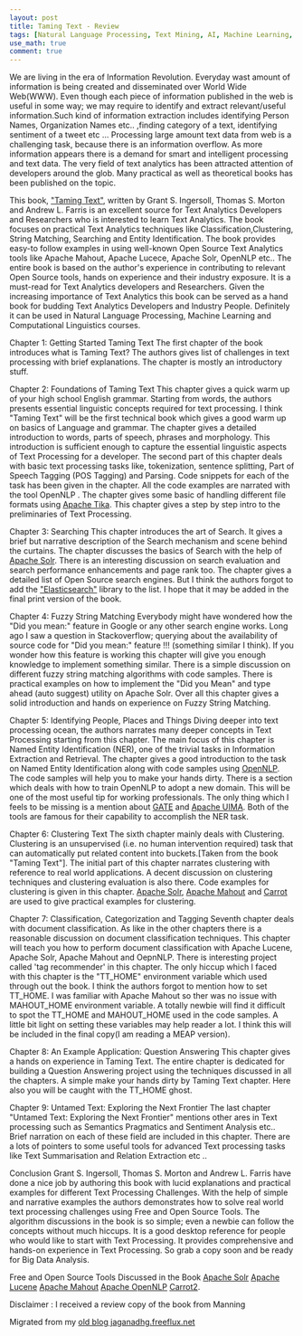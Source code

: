 ```yaml
---
layout: post
title: Taming Text - Review
tags: [Natural Language Processing, Text Mining, AI, Machine Learning, Computational Linguistics, Search Engine, Apache Mahout, Book Review]
use_math: true
comment: true
---
```

   We are living in the era of Information Revolution. Everyday wast amount of information is being created and disseminated over World Wide Web(WWW). Even though each piece of information published in the web is useful in some way; we may require to identify and extract relevant/useful information.Such kind of information extraction includes identifying Person Names, Organization Names etc.. ,finding category of a text, identifying sentiment of a tweet etc ... Processing large amount text data from web is a challenging task, because there is an information overflow. As more information appears there is a demand for smart and intelligent processing and text data. The very field of text analytics has been attracted attention of developers around the glob. Many practical as well as theoretical books has been published on the topic. 

This book, ["Taming Text"](https://www.manning.com/books/taming-text), written by Grant S. Ingersoll, Thomas S. Morton and Andrew L. Farris is an excellent source for Text Analytics Developers and Researchers who is interested to learn Text Analytics. The book focuses on practical Text Analytics techniques like Classification,Clustering, String Matching, Searching and Entity Identification. The book provides easy-to follow examples in using well-known Open Source Text Analytics tools like Apache Mahout, Apache Lucece, Apache Solr, OpenNLP etc.. The entire book is based on the author's experience in contributing to relevant Open Source tools, hands on experience and their industry exposure. It is a must-read for Text Analytics developers and Researchers. Given the increasing importance of Text Analytics this book can be served as a hand book for budding Text Analytics Developers and Industry People. Definitely it can be used in Natural Language Processing, Machine Learning and Computational Linguistics courses. 

Chapter 1: Getting Started Taming Text
The first chapter of the book introduces what is Taming Text? The authors gives list of challenges in text processing with brief explanations. The chapter is mostly an introductory stuff. 

Chapter 2: Foundations of Taming Text
This chapter gives a quick warm up of your high school English grammar. Starting from words, the authors presents essential linguistic concepts required for text processing.  I think "Taming Text" will be the first technical book which gives a good warm up on basics of Language and grammar. The chapter gives a detailed introduction to words, parts of speech, phrases and morphology. This introduction is sufficient enough to capture the essential linguistic aspects of Text Processing for a developer. The second part of this chapter deals with basic text processing tasks like, tokenization, sentence splitting, Part of Speech Tagging (POS Tagging) and Parsing. Code snippets for each of the task has been given in the chapter. All the code examples are narrated with the tool OpenNLP . The chapter gives some basic of handling different file formats using [Apache Tika](http://tika.apache.org/). This chapter gives a step by step intro to the preliminaries of Text Processing. 

Chapter 3: Searching
This chapter introduces the art of Search. It gives a brief but narrative description of the Search mechanism and scene behind the curtains. The chapter discusses the basics of Search with the help of [Apache Solr](http://lucene.apache.org/solr/). There is an interesting discussion on search evaluation and search performance enhancements and page rank too. The chapter gives a detailed list of Open Source search engines. But I think the authors forgot to add the ["Elasticsearch"](http://www.elasticsearch.org/) library  to the list. I hope that it may be added in the final print version of the book. 

Chapter 4: Fuzzy String Matching
Everybody might have wondered how the "Did you mean:" feature in Google or any other search engine works. Long ago I saw a question in Stackoverflow; querying about the availability of source code for  "Did you mean:" feature !!! (something similar I think). If you wonder how this feature is working this chapter will give you enough knowledge to implement something similar. There is a simple discussion on different fuzzy string matching algorithms with code samples. There is practical examples on how to implement the "Did you Mean" and type ahead (auto suggest) utility on Apache Solr. Over all this chapter gives a solid introduction and hands on experience on Fuzzy String Matching. 

Chapter 5: Identifying People, Places and Things
Diving deeper into text processing ocean, the authors narrates many deeper concepts in Text Processing starting from this chapter. The main focus of this chapter is Named Entity Identification (NER), one of the trivial tasks in Information Extraction and Retrieval. The chapter gives a good introduction to the task on Named Entity Identification along with code samples using [OpenNLP](http://incubator.apache.org/opennlp). The code samples will help you to make your hands dirty. There is a section which deals with how to train OpenNLP to adopt a new domain. This will be one of the most useful tip for working professionals. The only thing which I feels to be missing is a mention about [GATE](http://gate.ac.uk/) and [Apache UIMA](http://uima.apache.org/). Both of the tools are famous for their capability to accomplish the NER task. 

Chapter 6: Clustering Text
The sixth chapter mainly deals with Clustering. Clustering is an unsupervised (i.e. no human intervention required) task that can automatically put related content into buckets.[Taken from the book "Taming Text"]. The initial part of this chapter narrates clustering with reference to real world applications. A decent discussion on clustering techniques and clustering evaluation is also there. Code examples for clustering is given in this chapter. [Apache Solr](http://lucene.apache.org/solr/), [Apache Mahout](http://mahout.apache.org/) and [Carrot](http://project.carrot2.org/) are used to give practical examples for clustering. 

Chapter 7: Classification, Categorization and Tagging 
Seventh chapter deals with document classification. As like in the other chapters there is a reasonable discussion on document classification techniques. This chapter will teach you how to perform document classification with Apache Lucene, Apache Solr, Apache Mahout and OepnNLP. There is interesting project called 'tag recommender' in this chapter. The only hiccup which I faced with this chapter is the "TT_HOME" environment variable which used through out the book. I think the authors forgot to mention how to set TT_HOME. I was familiar with Apache Mahout so ther was no issue with MAHOUT_HOME environment variable. A totally newbie will find it difficult to spot the TT_HOME and MAHOUT_HOME used in the code samples. A little bit light on setting these variables may help reader a lot. I think this will be included in the final copy(I am reading a MEAP version).

Chapter 8: An Example Application: Question Answering
This chapter gives a hands on experience in Taming Text. The entire chapter is dedicated for building a Question Answering project using the techniques discussed in all the chapters. A simple make your hands dirty by Taming Text chapter. Here also you will be caught with the TT_HOME ghost.

Chapter 9: Untamed Text: Exploring the Next Frontier
The last chapter "Untamed Text: Exploring the Next Frontier" mentions other ares in Text processing such as Semantics Pragmatics and Sentiment Analysis etc.. Brief narration on each of these field are included in this chapter. There are a lots of pointers to some useful tools for advanced Text processing tasks like Text Summarisation and Relation Extraction etc .. 

Conclusion
Grant S. Ingersoll, Thomas S. Morton and Andrew L. Farris have done a nice job by authoring this book with lucid explanations and practical examples for different Text Processing Challenges. With the help of simple and narrative examples the authors demonstrates how to solve real world text processing challenges using Free and Open Source Tools. The algorithm discussions in the book is so simple; even a newbie can follow the concepts without much hiccups. It is a good desktop reference for people who would like to start with Text Processing. It provides comprehensive and hands-on experience in Text Processing. So grab a copy soon and be ready for Big Data Analysis. 

Free and Open Source Tools Discussed in the Book
[Apache Solr](http://lucene.apache.org/solr/)
[Apache Lucene](http://lucene.apache.org/)
[Apache Mahout](http://mahout.apache.org/)
[Apache OpenNLP](http://incubator.apache.org/opennlp/)
[Carrot2](http://project.carrot2.org/). 

Disclaimer : I received a review copy of the book from Manning 


Migrated from my [old blog jaganadhg.freeflux.net](https://web.archive.org/web/20160323193721/http://jaganadhg.freeflux.net/blog)
